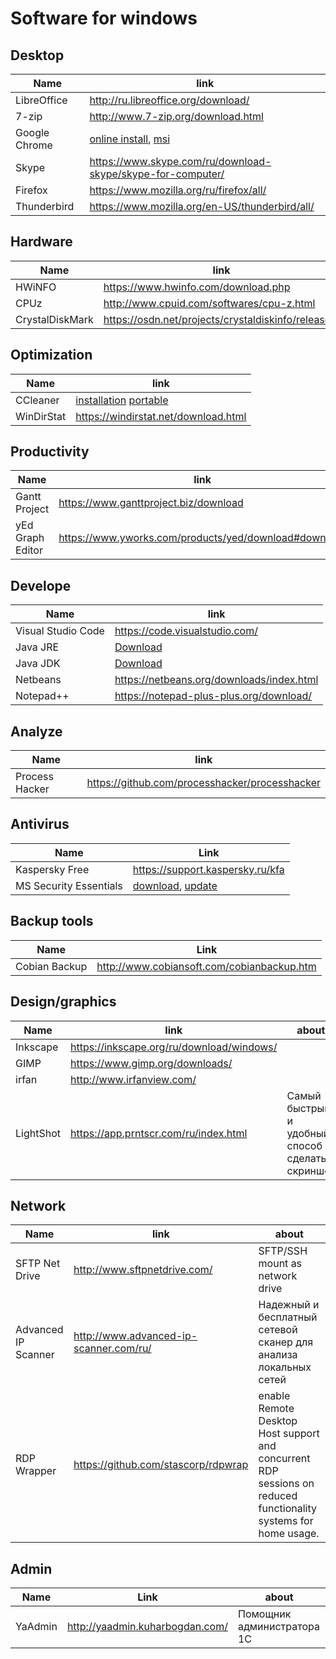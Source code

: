# Software for windows

## Desktop

Name                | link
--------------------|----------------------------------------------------------------------
LibreOffice         | http://ru.libreoffice.org/download/
7-zip               | http://www.7-zip.org/download.html
Google Chrome       | [online install](https://www.google.ru/chrome/browser/desktop/index.html), [msi](https://enterprise.google.com/intl/en_version/chrome/chrome-browser/)
Skype               | https://www.skype.com/ru/download-skype/skype-for-computer/
Firefox             | https://www.mozilla.org/ru/firefox/all/
Thunderbird         | https://www.mozilla.org/en-US/thunderbird/all/

## Hardware
Name    | link
--------|----------------------------------------------
 HWiNFO | https://www.hwinfo.com/download.php
 CPUz   | http://www.cpuid.com/softwares/cpu-z.html
 CrystalDiskMark | https://osdn.net/projects/crystaldiskinfo/releases/
 
## Optimization
Name                    | link
------------------------|-----------------------------------------
CCleaner                | [installation](http://www.piriform.com/ccleaner/download) [portable](http://www.piriform.com/CCleaner/download/portable)
WinDirStat              | https://windirstat.net/download.html

## Productivity
Name              | link                                                      |Notes
------------------|-----------------------------------------------------------|------------
Gantt Project     | https://www.ganttproject.biz/download                     | [x] Java
yEd Graph Editor  | https://www.yworks.com/products/yed/download#download     | [x] Java

## Develope
Name              | link
------------------|--------------
Visual Studio Code| https://code.visualstudio.com/
Java JRE          | [Download](https://www.oracle.com/technetwork/java/javase/downloads/2133155)
Java JDK          | [Download](https://www.oracle.com/technetwork/java/javase/downloads/jdk10-downloads-4416644.html)
Netbeans          | https://netbeans.org/downloads/index.html
Notepad++         | https://notepad-plus-plus.org/download/

## Analyze
Name    | link
--------|-------
Process Hacker | https://github.com/processhacker/processhacker

## Antivirus
Name                   | Link
-----------------------|--------------------------------------------------------------
Kaspersky Free         | https://support.kaspersky.ru/kfa
MS Security Essentials | [download](https://www.microsoft.com/ru-ru/download/details.aspx?id=5201), [update](https://support.microsoft.com/ru-ru/help/971606/how-to-manually-download-the-latest-definition-updates-for-microsoft-s)

## Backup tools
Name          | Link
--------------|-------------------------------------------
Cobian Backup | http://www.cobiansoft.com/cobianbackup.htm

## Design/graphics

Name        | link                                      | about
------------|-------------------------------------------|------
Inkscape    |https://inkscape.org/ru/download/windows/  
GIMP        |https://www.gimp.org/downloads/
irfan       |http://www.irfanview.com/
LightShot   |https://app.prntscr.com/ru/index.html      |Самый быстрый и удобный способ сделать скриншот

## Network
Name                | link                                    | about
--------------------|-----------------------------------------|-----------------------------------
SFTP Net Drive      | http://www.sftpnetdrive.com/            | SFTP/SSH mount as network drive
Advanced IP Scanner | http://www.advanced-ip-scanner.com/ru/  | Надежный и бесплатный сетевой сканер для анализа локальных сетей
 RDP Wrapper        | https://github.com/stascorp/rdpwrap     | enable Remote Desktop Host support and concurrent RDP sessions on reduced functionality systems for home usage.

## Admin
Name                | Link                | about
--------------------|---------------------|-------
YaAdmin             |http://yaadmin.kuharbogdan.com/ | Помощник администратора 1С
